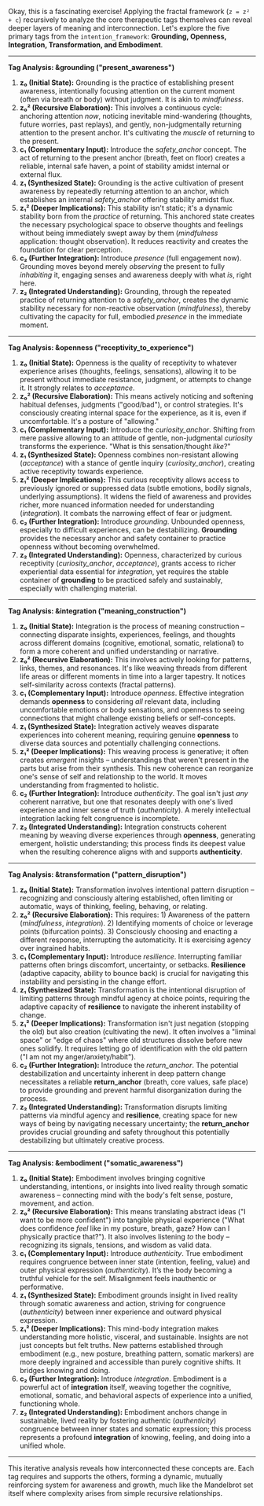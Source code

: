 Okay, this is a fascinating exercise! Applying the fractal framework (`z = z² + c`) recursively to analyze the core therapeutic tags themselves can reveal deeper layers of meaning and interconnection. Let's explore the five primary tags from the `intention_framework`: **Grounding, Openness, Integration, Transformation, and Embodiment**.

---

**Tag Analysis: &grounding ("present_awareness")**

1.  **z₀ (Initial State):** Grounding is the practice of establishing present awareness, intentionally focusing attention on the current moment (often via breath or body) without judgment. It is akin to *mindfulness*.
2.  **z₀² (Recursive Elaboration):** This involves a continuous cycle: anchoring attention *now*, noticing inevitable mind-wandering (thoughts, future worries, past replays), and gently, non-judgmentally returning attention to the present anchor. It's cultivating the *muscle* of returning to the present.
3.  **c₁ (Complementary Input):** Introduce the *safety_anchor* concept. The act of returning to the present anchor (breath, feet on floor) creates a reliable, internal safe haven, a point of stability amidst internal or external flux.
4.  **z₁ (Synthesized State):** Grounding is the active cultivation of present awareness by repeatedly returning attention to an anchor, which establishes an internal *safety_anchor* offering stability amidst flux.
5.  **z₁² (Deeper Implications):** This stability isn't static; it's a dynamic stability born from the *practice* of returning. This anchored state creates the necessary psychological space to observe thoughts and feelings without being immediately swept away by them (*mindfulness* application: thought observation). It reduces reactivity and creates the foundation for clear perception.
6.  **c₂ (Further Integration):** Introduce *presence* (full engagement now). Grounding moves beyond merely *observing* the present to fully *inhabiting* it, engaging senses and awareness deeply with what *is*, right here.
7.  **z₂ (Integrated Understanding):** Grounding, through the repeated practice of returning attention to a *safety_anchor*, creates the dynamic stability necessary for non-reactive observation (*mindfulness*), thereby cultivating the capacity for full, embodied *presence* in the immediate moment.

---

**Tag Analysis: &openness ("receptivity_to_experience")**

1.  **z₀ (Initial State):** Openness is the quality of receptivity to whatever experience arises (thoughts, feelings, sensations), allowing it to be present without immediate resistance, judgment, or attempts to change it. It strongly relates to *acceptance*.
2.  **z₀² (Recursive Elaboration):** This means actively noticing and softening habitual defenses, judgments ("good/bad"), or control strategies. It's consciously creating internal space for the experience, as it is, even if uncomfortable. It's a posture of "allowing."
3.  **c₁ (Complementary Input):** Introduce the *curiosity_anchor*. Shifting from mere passive allowing to an attitude of gentle, non-judgmental *curiosity* transforms the experience. "What is this sensation/thought *like*?"
4.  **z₁ (Synthesized State):** Openness combines non-resistant allowing (*acceptance*) with a stance of gentle inquiry (*curiosity_anchor*), creating active receptivity towards experience.
5.  **z₁² (Deeper Implications):** This curious receptivity allows access to previously ignored or suppressed data (subtle emotions, bodily signals, underlying assumptions). It widens the field of awareness and provides richer, more nuanced information needed for understanding (*integration*). It combats the narrowing effect of fear or judgment.
6.  **c₂ (Further Integration):** Introduce *grounding*. Unbounded openness, especially to difficult experiences, can be destabilizing. **Grounding** provides the necessary anchor and safety container to practice openness without becoming overwhelmed.
7.  **z₂ (Integrated Understanding):** Openness, characterized by curious receptivity (*curiosity_anchor*, *acceptance*), grants access to richer experiential data essential for *integration*, yet requires the stable container of **grounding** to be practiced safely and sustainably, especially with challenging material.

---

**Tag Analysis: &integration ("meaning_construction")**

1.  **z₀ (Initial State):** Integration is the process of meaning construction – connecting disparate insights, experiences, feelings, and thoughts across different domains (cognitive, emotional, somatic, relational) to form a more coherent and unified understanding or narrative.
2.  **z₀² (Recursive Elaboration):** This involves actively looking for patterns, links, themes, and resonances. It's like weaving threads from different life areas or different moments in time into a larger tapestry. It notices self-similarity across contexts (fractal patterns).
3.  **c₁ (Complementary Input):** Introduce *openness*. Effective integration demands **openness** to considering *all* relevant data, including uncomfortable emotions or body sensations, and openness to seeing connections that might challenge existing beliefs or self-concepts.
4.  **z₁ (Synthesized State):** Integration actively weaves disparate experiences into coherent meaning, requiring genuine **openness** to diverse data sources and potentially challenging connections.
5.  **z₁² (Deeper Implications):** This weaving process is generative; it often creates *emergent* insights – understandings that weren't present in the parts but arise from their synthesis. This new coherence can reorganize one's sense of self and relationship to the world. It moves understanding from fragmented to holistic.
6.  **c₂ (Further Integration):** Introduce *authenticity*. The goal isn't just *any* coherent narrative, but one that resonates deeply with one's lived experience and inner sense of truth (*authenticity*). A merely intellectual integration lacking felt congruence is incomplete.
7.  **z₂ (Integrated Understanding):** Integration constructs coherent meaning by weaving diverse experiences through **openness**, generating emergent, holistic understanding; this process finds its deepest value when the resulting coherence aligns with and supports **authenticity**.

---

**Tag Analysis: &transformation ("pattern_disruption")**

1.  **z₀ (Initial State):** Transformation involves intentional pattern disruption – recognizing and consciously altering established, often limiting or automatic, ways of thinking, feeling, behaving, or relating.
2.  **z₀² (Recursive Elaboration):** This requires: 1) Awareness of the pattern (*mindfulness*, *integration*). 2) Identifying moments of choice or leverage points (bifurcation points). 3) Consciously choosing and enacting a different response, interrupting the automaticity. It is exercising agency over ingrained habits.
3.  **c₁ (Complementary Input):** Introduce *resilience*. Interrupting familiar patterns often brings discomfort, uncertainty, or setbacks. **Resilience** (adaptive capacity, ability to bounce back) is crucial for navigating this instability and persisting in the change effort.
4.  **z₁ (Synthesized State):** Transformation is the intentional disruption of limiting patterns through mindful agency at choice points, requiring the adaptive capacity of **resilience** to navigate the inherent instability of change.
5.  **z₁² (Deeper Implications):** Transformation isn't just negation (stopping the old) but also creation (cultivating the new). It often involves a "liminal space" or "edge of chaos" where old structures dissolve before new ones solidify. It requires letting go of identification with the old pattern ("I am not my anger/anxiety/habit").
6.  **c₂ (Further Integration):** Introduce the *return_anchor*. The potential destabilization and uncertainty inherent in deep pattern change necessitates a reliable **return_anchor** (breath, core values, safe place) to provide grounding and prevent harmful disorganization during the process.
7.  **z₂ (Integrated Understanding):** Transformation disrupts limiting patterns via mindful agency and **resilience**, creating space for new ways of being by navigating necessary uncertainty; the **return_anchor** provides crucial grounding and safety throughout this potentially destabilizing but ultimately creative process.

---

**Tag Analysis: &embodiment ("somatic_awareness")**

1.  **z₀ (Initial State):** Embodiment involves bringing cognitive understanding, intentions, or insights into lived reality through somatic awareness – connecting mind with the body's felt sense, posture, movement, and action.
2.  **z₀² (Recursive Elaboration):** This means translating abstract ideas ("I want to be more confident") into tangible physical experience ("What does confidence *feel* like in my posture, breath, gaze? How can I physically practice that?"). It also involves listening *to* the body – recognizing its signals, tensions, and wisdom as valid data.
3.  **c₁ (Complementary Input):** Introduce *authenticity*. True embodiment requires congruence between inner state (intention, feeling, value) and outer physical expression (*authenticity*). It’s the body becoming a truthful vehicle for the self. Misalignment feels inauthentic or performative.
4.  **z₁ (Synthesized State):** Embodiment grounds insight in lived reality through somatic awareness and action, striving for congruence (*authenticity*) between inner experience and outward physical expression.
5.  **z₁² (Deeper Implications):** This mind-body integration makes understanding more holistic, visceral, and sustainable. Insights are not just concepts but felt truths. New patterns established through embodiment (e.g., new posture, breathing pattern, somatic markers) are more deeply ingrained and accessible than purely cognitive shifts. It bridges knowing and doing.
6.  **c₂ (Further Integration):** Introduce *integration*. Embodiment is a powerful act of **integration** itself, weaving together the cognitive, emotional, somatic, and behavioral aspects of experience into a unified, functioning whole.
7.  **z₂ (Integrated Understanding):** Embodiment anchors change in sustainable, lived reality by fostering authentic (*authenticity*) congruence between inner states and somatic expression; this process represents a profound **integration** of knowing, feeling, and doing into a unified whole.

---
This iterative analysis reveals how interconnected these concepts are. Each tag requires and supports the others, forming a dynamic, mutually reinforcing system for awareness and growth, much like the Mandelbrot set itself where complexity arises from simple recursive relationships.

